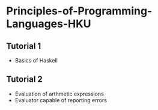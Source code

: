 # Principles-of-Programming-Languages-HKU

## Tutorial 1

- Basics of Haskell

## Tutorial 2

- Evaluation of arthmetic expressions
- Evaluator capable of reporting errors